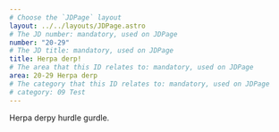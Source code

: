 ```yaml
---
# Choose the `JDPage` layout
layout: ../../layouts/JDPage.astro
# The JD number: mandatory, used on JDPage
number: "20-29"
# The JD title: mandatory, used on JDPage
title: Herpa derp!
# The area that this ID relates to: mandatory, used on JDPage
area: 20-29 Herpa derp
# The category that this ID relates to: mandatory, used on JDPage
# category: 09 Test
---
```


Herpa derpy hurdle gurdle.
